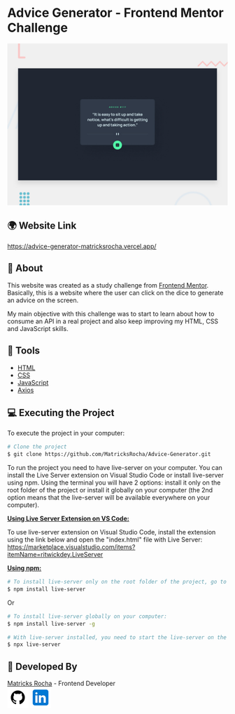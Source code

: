 # Advice Generator - Frontend Mentor Challenge

<a href="https://advice-generator-matricksrocha.vercel.app/">![Design preview for the Advice Generator component coding challenge](./design/desktop-preview.jpg)</a>

## 🌍 Website Link

<a href="https://advice-generator-matricksrocha.vercel.app/">https://advice-generator-matricksrocha.vercel.app/</a>

## 📕 About

This website was created as a study challenge from [Frontend Mentor](https://www.frontendmentor.io). Basically, this is a website where the user can click on the dice to generate an advice on the screen.

My main objective with this challenge was to start to learn about how to consume an API in a real project and also keep improving my HTML, CSS and JavaScript skills.

## 🔨 Tools

- [HTML](https://developer.mozilla.org/en-US/docs/Web/HTML)
- [CSS](https://developer.mozilla.org/en-US/docs/Web/CSS)
- [JavaScript](https://developer.mozilla.org/en-US/docs/Web/JavaScript)
- [Axios](https://axios-http.com/)

## 💻 Executing the Project

To execute the project in your computer:

```bash
# Clone the project
$ git clone https://github.com/MatricksRocha/Advice-Generator.git
```

To run the project you need to have live-server on your computer. You can install the Live Server extension on Visual Studio Code or install live-server using npm. Using the terminal you will have 2 options: install it only on the root folder of the project or install it globally on your computer (the 2nd option means that the live-server will be available everywhere on your computer).

<strong><u>Using Live Server Extension on VS Code:</u></strong>

To use live-server extension on Visual Studio Code, install the extension using the link below and open the "index.html" file with Live Server: https://marketplace.visualstudio.com/items?itemName=ritwickdey.LiveServer

<strong><u>Using npm:</u></strong>

```bash
# To install live-server only on the root folder of the project, go to the root folder and run:
$ npm install live-server
```

Or

```bash
# To install live-server globally on your computer:
$ npm install live-server -g
```

```bash
# With live-server installed, you need to start the live-server on the root folder of the project by running:
$ npx live-server
```

## 📝 Developed By

[Matricks Rocha](https://github.com/MatricksRocha) - Frontend Developer <br>
[![GitHub Icon](./images/Readme%20Icons/icons8-github-48.png)](https://github.com/MatricksRocha)
[![Linkedin Icon](./images/Readme%20Icons/icons8-linkedin-48.png)](https://www.linkedin.com/in/matricks-rocha/)